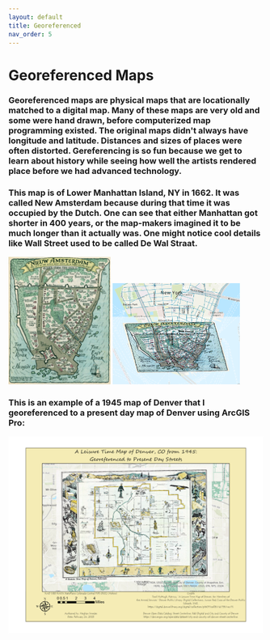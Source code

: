 ```yaml
---
layout: default
title: Georeferenced
nav_order: 5
---
```

# Georeferenced Maps

### Georeferenced maps are physical maps that are locationally matched to a digital map.  Many of these maps are very old and some were hand drawn, before computerized map programming existed.  The original maps didn't always have longitude and latitude.  Distances and sizes of places were often distorted.  Gereferencing is so fun because we get to learn about history while seeing how well the artists rendered place before we had advanced technology.

### This map is of Lower Manhattan Island, NY in 1662.  It was called New Amsterdam because during that time it was occupied by the Dutch.  One can see that either Manhattan got shorter in 400 years, or the map-makers imagined it to be much longer than it actually was.  One might notice cool details like Wall Street used to be called De Wal Straat.

<img src = "https://github.com/megsmedes/GISmedes/blob/main/img/New_Amsterdam.jpg?raw=true" alt = "Map of New Amersterdam 1662" width = "40%" height = "40%"> <img src = "https://github.com/megsmedes/GISmedes/blob/main/Georeferenced%20New%20Amsterdam.png?raw=true" alt = "1662 New Amsterdam georeferenced to modern Lower Manhattan"  width = "50%" height = "50%">


### This is an example of a 1945 map of Denver that I georeferenced to a present day map of Denver using ArcGIS Pro:

<img src = "https://github.com/megsmedes/GISmedes/blob/main/Old_Map_MiniProject1.jpg?raw=true" alt = "Map of Old Denver">
